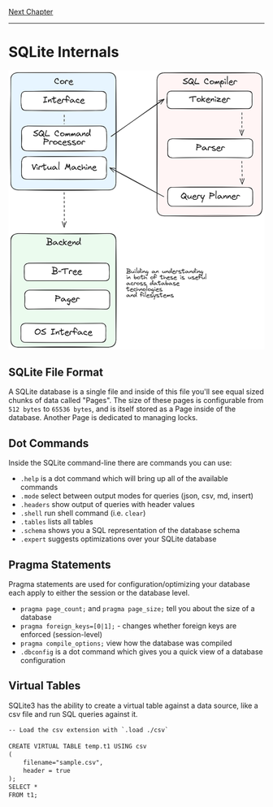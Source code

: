 [Next Chapter](../schema/README.md)

---

# SQLite Internals

![internals diagram](../docs/assets/sqlite-internals-diagram.png)

## SQLite File Format

A SQLite database is a single file and inside of this file you'll see equal sized
chunks of data called "Pages". The size of these pages is configurable from `512 bytes`
to `65536 bytes`, and is itself stored as a Page inside of the database. Another Page is
dedicated to managing locks.

## Dot Commands

Inside the SQLite command-line there are commands you can use:

- `.help` is a dot command which will bring up all of the available commands
- `.mode` select between output modes for queries (json, csv, md, insert)
- `.headers` show output of queries with header values
- `.shell` run shell command (i.e. `clear`)
- `.tables` lists all tables
- `.schema` shows you a SQL representation of the database schema
- `.expert` suggests optimizations over your SQLite database

## Pragma Statements

Pragma statements are used for configuration/optimizing your database
each apply to either the session or the database level.

- `pragma page_count;` and `pragma page_size;` tell you about the size of a database
- `pragma foreign_keys=[0|1];` - changes whether foreign keys are enforced (session-level)
- `pragma compile_options;` view how the database was compiled
- `.dbconfig` is a dot command which gives you a quick view of a database configuration

## Virtual Tables

SQLite3 has the ability to create a virtual table against a data source, like a csv file
and run SQL queries against it.

```sqlite
-- Load the csv extension with `.load ./csv`

CREATE VIRTUAL TABLE temp.t1 USING csv
(
    filename="sample.csv",
    header = true
);
SELECT *
FROM t1;
```
